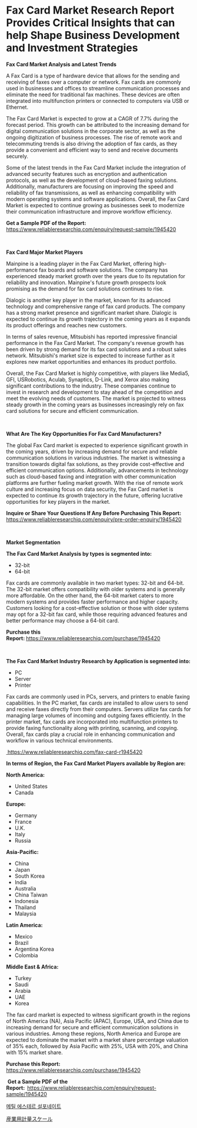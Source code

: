 <p><h1>Fax Card Market Research Report Provides Critical Insights that can help Shape Business Development and Investment Strategies</h1></p><p><strong>Fax Card Market Analysis and Latest Trends</strong></p>
<p><p>A Fax Card is a type of hardware device that allows for the sending and receiving of faxes over a computer or network. Fax cards are commonly used in businesses and offices to streamline communication processes and eliminate the need for traditional fax machines. These devices are often integrated into multifunction printers or connected to computers via USB or Ethernet.</p><p>The Fax Card Market is expected to grow at a CAGR of 7.7% during the forecast period. This growth can be attributed to the increasing demand for digital communication solutions in the corporate sector, as well as the ongoing digitization of business processes. The rise of remote work and telecommuting trends is also driving the adoption of fax cards, as they provide a convenient and efficient way to send and receive documents securely.</p><p>Some of the latest trends in the Fax Card Market include the integration of advanced security features such as encryption and authentication protocols, as well as the development of cloud-based faxing solutions. Additionally, manufacturers are focusing on improving the speed and reliability of fax transmissions, as well as enhancing compatibility with modern operating systems and software applications. Overall, the Fax Card Market is expected to continue growing as businesses seek to modernize their communication infrastructure and improve workflow efficiency.</p></p>
<p><strong>Get a Sample PDF of the Report:&nbsp;</strong> <a href="https://www.reliableresearchiq.com/enquiry/request-sample/1945420">https://www.reliableresearchiq.com/enquiry/request-sample/1945420</a></p>
<p>&nbsp;</p>
<p><strong>Fax Card Major Market Players</strong></p>
<p><p>Mainpine is a leading player in the Fax Card Market, offering high-performance fax boards and software solutions. The company has experienced steady market growth over the years due to its reputation for reliability and innovation. Mainpine's future growth prospects look promising as the demand for fax card solutions continues to rise.</p><p>Dialogic is another key player in the market, known for its advanced technology and comprehensive range of fax card products. The company has a strong market presence and significant market share. Dialogic is expected to continue its growth trajectory in the coming years as it expands its product offerings and reaches new customers.</p><p>In terms of sales revenue, Mitsubishi has reported impressive financial performance in the Fax Card Market. The company's revenue growth has been driven by strong demand for its fax card solutions and a robust sales network. Mitsubishi's market size is expected to increase further as it explores new market opportunities and enhances its product portfolio.</p><p>Overall, the Fax Card Market is highly competitive, with players like Media5, GFI, USRobotics, Aculab, Synaptics, D-Link, and Xerox also making significant contributions to the industry. These companies continue to invest in research and development to stay ahead of the competition and meet the evolving needs of customers. The market is projected to witness steady growth in the coming years as businesses increasingly rely on fax card solutions for secure and efficient communication.</p></p>
<p>&nbsp;</p>
<p><strong>What Are The Key Opportunities For Fax Card Manufacturers?</strong></p>
<p><p>The global Fax Card market is expected to experience significant growth in the coming years, driven by increasing demand for secure and reliable communication solutions in various industries. The market is witnessing a transition towards digital fax solutions, as they provide cost-effective and efficient communication options. Additionally, advancements in technology such as cloud-based faxing and integration with other communication platforms are further fueling market growth. With the rise of remote work culture and increasing focus on data security, the Fax Card market is expected to continue its growth trajectory in the future, offering lucrative opportunities for key players in the market.</p></p>
<p><strong>Inquire or Share Your Questions If Any Before Purchasing This Report:</strong> <a href="https://www.reliableresearchiq.com/enquiry/pre-order-enquiry/1945420">https://www.reliableresearchiq.com/enquiry/pre-order-enquiry/1945420</a></p>
<p>&nbsp;</p>
<p><strong>Market Segmentation</strong></p>
<p><strong>The Fax Card Market Analysis by types is segmented into:</strong></p>
<p><ul><li>32-bit</li><li>64-bit</li></ul></p>
<p><p>Fax cards are commonly available in two market types: 32-bit and 64-bit. The 32-bit market offers compatibility with older systems and is generally more affordable. On the other hand, the 64-bit market caters to more modern systems and provides faster performance and higher capacity. Customers looking for a cost-effective solution or those with older systems may opt for a 32-bit fax card, while those requiring advanced features and better performance may choose a 64-bit card.</p></p>
<p><strong>Purchase this Report:&nbsp;</strong><a href="https://www.reliableresearchiq.com/purchase/1945420">https://www.reliableresearchiq.com/purchase/1945420</a></p>
<p>&nbsp;</p>
<p><strong>The Fax Card Market Industry Research by Application is segmented into:</strong></p>
<p><ul><li>PC</li><li>Server</li><li>Printer</li></ul></p>
<p><p>Fax cards are commonly used in PCs, servers, and printers to enable faxing capabilities. In the PC market, fax cards are installed to allow users to send and receive faxes directly from their computers. Servers utilize fax cards for managing large volumes of incoming and outgoing faxes efficiently. In the printer market, fax cards are incorporated into multifunction printers to provide faxing functionality along with printing, scanning, and copying. Overall, fax cards play a crucial role in enhancing communication and workflow in various technical environments.</p></p>
<p><a href="https://www.reliableresearchiq.com/fax-card-r1945420">&nbsp;https://www.reliableresearchiq.com/fax-card-r1945420</a></p>
<p><strong>In terms of Region, the Fax Card Market Players available by Region are:</strong></p>
<p>
    <p> <strong> North America: </strong>
        <ul>
            <li>United States</li>
            <li>Canada</li>
        </ul>
        </p> 
    <p> <strong> Europe: </strong>
        <ul>
            <li>Germany</li>
            <li>France</li>
            <li>U.K.</li>
            <li>Italy</li>
            <li>Russia</li>
        </ul>
        </p> 
    <p> <strong> Asia-Pacific: </strong>
        <ul>
            <li>China</li>
            <li>Japan</li>
            <li>South Korea</li>
            <li>India</li>
            <li>Australia</li>
            <li>China Taiwan</li>
            <li>Indonesia</li>
            <li>Thailand</li>
            <li>Malaysia</li>
        </ul>
        </p> 
    <p> <strong> Latin America: </strong>
        <ul>
            <li>Mexico</li>
            <li>Brazil</li>
            <li>Argentina Korea</li>
            <li>Colombia</li>
        </ul>
        </p> 
    <p> <strong> Middle East & Africa: </strong>
        <ul>
            <li>Turkey</li>
            <li>Saudi</li>
            <li>Arabia</li>
            <li>UAE</li>
            <li>Korea</li>
        </ul>
    </p>
    </p>
<p><p>The fax card market is expected to witness significant growth in the regions of North America (NA), Asia Pacific (APAC), Europe, USA, and China due to increasing demand for secure and efficient communication solutions in various industries. Among these regions, North America and Europe are expected to dominate the market with a market share percentage valuation of 35% each, followed by Asia Pacific with 25%, USA with 20%, and China with 15% market share.</p></p>
<p><strong>Purchase this Report: </strong><a href="https://www.reliableresearchiq.com/purchase/1945420">https://www.reliableresearchiq.com/purchase/1945420</a></p>
<p>&nbsp;<strong>Get a Sample PDF of the Report:&nbsp;&nbsp;</strong><a href="https://www.reliableresearchiq.com/enquiry/request-sample/1945420">https://www.reliableresearchiq.com/enquiry/request-sample/1945420</a></p>
<p><strong></strong></p>
<p><p><a href="https://github.com/laholand/Market-Research-Report-List-5/blob/main/817161141540.md">메틸 에스테르 설포네이트</a></p><p><a href="https://github.com/mohamedbakry57/Market-Research-Report-List-5/blob/main/110580431894.md">産業用計量スケール</a></p></p>